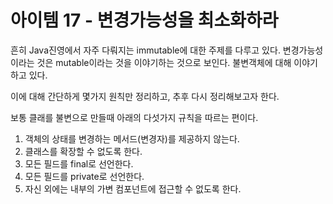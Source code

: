 # 아이템 17 - 변경가능성을 최소화하라

흔히 Java진영에서 자주 다뤄지는 immutable에 대한 주제를 다루고 있다. 변경가능성이라는 것은 mutable이라는 것을 이야기하는 것으로 보인다. 불변객체에 대해 이야기하고 있다.  

이에 대해 간단하게 몇가지 원칙만 정리하고, 추후 다시 정리해보고자 한다.  

보통 클래를 불변으로 만들때 아래의 다섯가지 규칙을 따르는 편이다.

1. 객체의 상태를 변경하는 메서드(변경자)를 제공하지 않는다.
2. 클래스를 확장할 수 없도록 한다.
3. 모든 필드를 final로 선언한다.
4. 모든 필드를 private로 선언한다.
5. 자신 외에는 내부의 가변 컴포넌트에 접근할 수 없도록 한다.







